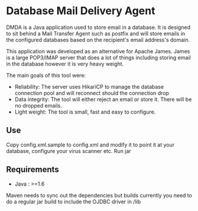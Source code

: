 Database Mail Delivery Agent
==================================================
DMDA is a Java application used to store email in a database. It is designed to sit behind a Mail Transfer Agent such as postfix and will store emails in the configured databases based on the recipient's email address's domain. 

This application was developed as an alternative for Apache James. James is a large POP3/IMAP server that does a lot of things including storing email in the database however it is very heavy weight.

The main goals of this tool were:
- Reliability: The server uses HikariCP to manage the database connection pool and will reconnect should the connection drop
- Data integrity: The tool will either reject an email or store it. There will be no dropped emails.
- Light weight: The tool is small, fast and easy to configure.


Use
--------------------------------------
Copy config.xml.sample to config.xml and modify it to point it at your database, configure your virus scanner etc.
Run jar


Requirements
--------------------------------------

- Java : >=1.6

Maven needs to sync out the dependencies but builds currently you need to do a regular jar build to include the OJDBC driver in /lib
